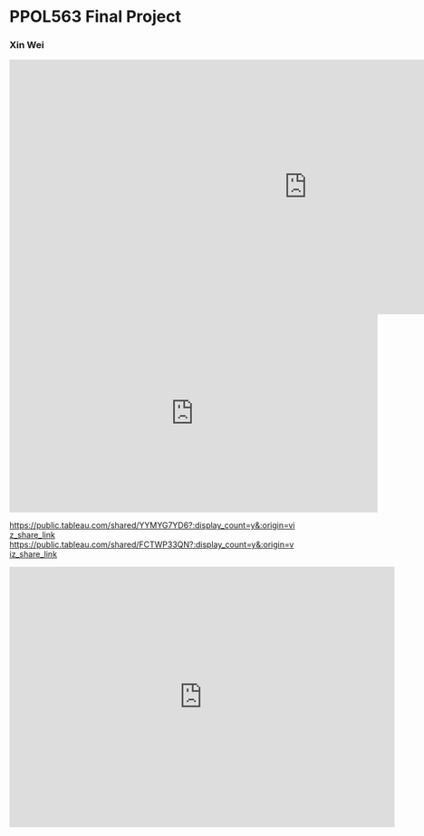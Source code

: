 # PPOL563 Final Project

### Xin Wei
         
<iframe seamless frameborder="0" src="https://public.tableau.com/views/Class_Tableau_Workbook_16084402257610/Heatmap?:language=zh-Hans&:retry=yes&:display_count=y&:showVizHome=no" width = '1050' height = '450'></iframe>



<iframe seamless frameborder="0" src="https://public.tableau.com/views/Class_Tableau_Workbook_16084402257610/Sheet2?:language=zh-Hans&:display_count=n&publish=no&:showVizHome=no" width = '650' height = '350'></iframe>

https://public.tableau.com/shared/YYMYG7YD6?:display_count=y&:origin=viz_share_link
https://public.tableau.com/shared/FCTWP33QN?:display_count=y&:origin=viz_share_link

<iframe seamless frameborder="0" src="https://public.tableau.com/shared/FCTWP33QN?:display_count=y&:showVizHome=no" width = '680' height = '460' scrolling='No'></iframe>
